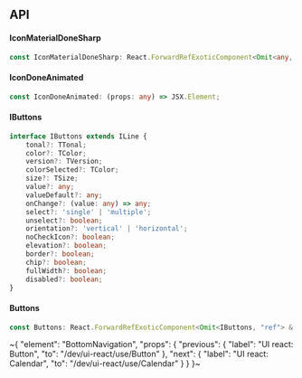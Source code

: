 

## API

#### IconMaterialDoneSharp

```ts
const IconMaterialDoneSharp: React.ForwardRefExoticComponent<Omit<any, "ref"> & React.RefAttributes<unknown>>;
```

#### IconDoneAnimated

```ts
const IconDoneAnimated: (props: any) => JSX.Element;
```

#### IButtons

```ts
interface IButtons extends ILine {
    tonal?: TTonal;
    color?: TColor;
    version?: TVersion;
    colorSelected?: TColor;
    size?: TSize;
    value?: any;
    valueDefault?: any;
    onChange?: (value: any) => any;
    select?: 'single' | 'multiple';
    unselect?: boolean;
    orientation?: 'vertical' | 'horizontal';
    noCheckIcon?: boolean;
    elevation?: boolean;
    border?: boolean;
    chip?: boolean;
    fullWidth?: boolean;
    disabled?: boolean;
}
```

#### Buttons

```ts
const Buttons: React.ForwardRefExoticComponent<Omit<IButtons, "ref"> & React.RefAttributes<unknown>>;
```


~{
  "element": "BottomNavigation",
  "props": {
    "previous": {
      "label": "UI react: Button",
      "to": "/dev/ui-react/use/Button"
    },
    "next": {
      "label": "UI react: Calendar",
      "to": "/dev/ui-react/use/Calendar"
    }
  }
}~
